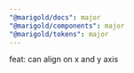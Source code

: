 ```yaml
---
"@marigold/docs": major
"@marigold/components": major
"@marigold/tokens": major
---
```


feat: <Stack> can align on x and y axis
